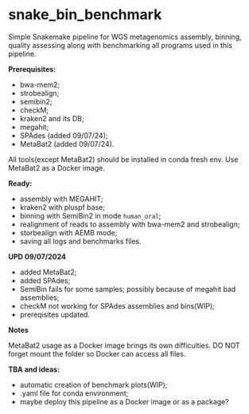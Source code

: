 # snake_bin_benchmark
Simple Snakemake pipeline for WGS metagenomics assembly, binning, quality assessing along with benchmarking all programs used in this pipeline.

**Prerequisites:**  
 - bwa-mem2;
 - strobealign;
 - semibin2;
 - checkM;
 - kraken2 and its DB;
 - megahit;
 - SPAdes (added 09/07/24);
 - MetaBat2 (added 09/07/24).

All tools(except MetaBat2) should be installed in conda fresh env. Use MetaBat2 as a Docker image. 

**Ready:**
 - assembly with MEGAHIT;  
 - kraken2 with pluspf base;  
 - binning with SemiBin2 in mode ```human_oral```;  
 - realignment of reads to assembly with bwa-mem2 and strobealign;  
 - storbealign with AEMB mode;  
 - saving all logs and benchmarks files.

**UPD 09/07/2024**  
  - added MetaBat2;
  - added SPAdes;
  - SemiBin fails for some samples; possibly because of megahit bad assemblies;
  - checkM not working for SPAdes assemblies and bins(WIP);
  - prereqisites updated.

**Notes**  

MetaBat2 usage as a Docker image brings its own difficulties. DO NOT forget mount the folder so Docker can access all files.

**TBA and ideas:**  
- automatic creation of benchmark plots(WIP);
- .yaml file for conda environment;
- maybe deploy this pipeline as a Docker image or as a package?
